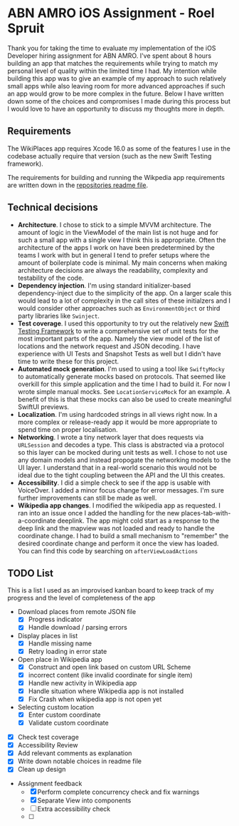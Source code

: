 # ABN AMRO iOS Assignment - Roel Spruit

Thank you for taking the time to evaluate my implementation of the iOS Developer hiring assignment for ABN AMRO. I've spent about 8 hours building an app that matches the requirements while trying to match my personal level of quality within the limited time I had. My intention while building this app was to give an example of my approach to such relatively small apps while also leaving room for more advanced approaches if such an app would grow to be more complex in the future. Below I have written down some of the choices and compromises I made during this process but I would love to have an opportunity to discuss my thoughts more in depth.

## Requirements
The WikiPlaces app requires Xcode 16.0 as some of the features I use in the codebase actually require that version (such as the new Swift Testing framework). 

The requirements for building and running the Wikpedia app requirements are written down in the [repositories readme file](./wikipedia-ios/README.md).

## Technical decisions
- **Architecture**. I chose to stick to a simple MVVM architecture. The amount of logic in the ViewModel of the main list is not huge and for such a small app with a single view I think this is appropriate. Often the architecture of the apps I work on have been predetermined by the teams I work with but in general I tend to prefer setups where the amount of boilerplate code is minimal. My main concerns when making architecture decisions are always the readability,  complexity and testability of the code.
- **Dependency injection**. I'm using standard initializer-based dependency-inject due to the simplicity of the app. On a larger scale this would lead to a lot of complexity in the call sites of these initialzers and I would consider other approaches such as `EnvironmentObject` or third party libraries like `Swinject`.
- **Test coverage**. I used this opportunity to try out the relatively new [Swift Testing Framework](https://developer.apple.com/xcode/swift-testing/) to write a comprehensive set of unit tests for the most important parts of the app. Namely the view model of the list of locations and the network request and JSON decoding. I have experience with UI Tests and Snapshot Tests as well but I didn't have time to write these for this project.
- **Automated mock generation**. I'm used to using a tool like `SwiftyMocky` to automatically generate mocks based on protocols. That seemed like overkill for this simple application and the time I had to build it. For now I wrote simple manual mocks. See `LocationServiceMock` for an example. A benefit of this is that these mocks can also be used to create meaningful SwiftUI previews.
- **Localization**. I'm using hardcoded strings in all views right now. In a more complex or release-ready app it would be more appropriate to spend time on proper localisation.
- **Networking**. I wrote a tiny network layer that does requests via `URLSession` and decodes a type. This class is abstracted via a protocol so this layer can be mocked during unit tests as well. I chose to not use any domain models and instead propogate the networking models to the UI layer. I understand that in a real-world scenario this would not be ideal due to the tight coupling between the API and the UI this creates.
- **Accessibility**. I did a simple check to see if the app is usable with VoiceOver. I added a minor focus change for error messages. I'm sure further improvements can still be made as well.
- **Wikipedia app changes**. I modified the wikipedia app as requested. I ran into an issue once I added the handling for the new places-tab-with-a-coordinate deeplink. The app might cold start as a response to the deep link and the mapview was not loaded and ready to handle the coordinate change. I had to build a small mechanism to "remember" the desired coordinate change and perform it once the view has loaded. You can find this code by searching on `afterViewLoadActions`


## TODO List
This is a list I used as an improvised kanban board to keep track of my progress and the level of completeness of the app

-  Download places from remote JSON file
    - [x] Progress indicator 
    - [x] Handle download / parsing errors
- Display places in list
    - [x] Handle missing name    
    - [x] Retry loading in error state
- Open place in Wikipedia app
    - [x] Construct and open link based on custom URL Scheme
    - [x] incorrect content (like invalid coordinate for single item)
    - [x] Handle new activity in Wikipedia app
    - [x] Handle situation where Wikipedia app is not installed
    - [x] Fix Crash when wikipedia app is not open yet
- Selecting custom location
    - [x] Enter custom coordinate
    - [x] Validate custom coordinate
- [x] Check test coverage
- [x] Accessibility Review
- [x] Add relevant comments as explanation
- [x] Write down notable choices in readme file
- [x] Clean up design
- Assignment feedback
    - [x] Perform complete concurrency check and fix warnings
    - [x] Separate View into components
    - [ ] Extra accessibility check
    - [ ] 
